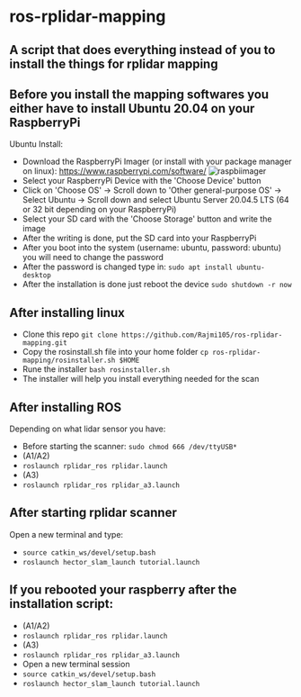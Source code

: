 # ros-rplidar-mapping
A script that does everything instead of you to install the things for rplidar mapping
--------------------------------------------------------------------------------------------------------------------------------------------------------------------------------------------------------------
## Before you install the mapping softwares you either have to install Ubuntu 20.04 on your RaspberryPi
Ubuntu Install:
 - Download the RaspberryPi Imager (or install with your package manager on linux): https://www.raspberrypi.com/software/
  ![raspbiimager](https://github.com/Rajmi105/ros-rplidar-mapping/assets/44523110/e7bb988b-1e84-4f92-a15d-7e594a7cce0e)
 - Select your RaspberryPi Device with the 'Choose Device' button
 - Click on 'Choose OS' -> Scroll down to 'Other general-purpose OS' -> Select Ubuntu -> Scroll down and select Ubuntu Server 20.04.5 LTS (64 or 32 bit depending on your RaspberryPi)
 - Select your SD card with the 'Choose Storage' button and write the image
 - After the writing is done, put the SD card into your RaspberryPi
 - After you boot into the system (username: ubuntu, password: ubuntu) you will need to change the password
 - After the password is changed type in: ```sudo apt install ubuntu-desktop```
 - After the installation is done just reboot the device ```sudo shutdown -r now```
## After installing linux
 - Clone this repo ```git clone https://github.com/Rajmi105/ros-rplidar-mapping.git```
 - Copy the rosinstall.sh file into your home folder ```cp ros-rplidar-mapping/rosinstaller.sh $HOME```
 - Rune the installer ```bash rosinstaller.sh```
 - The installer will help you install everything needed for the scan
## After installing ROS
Depending on what lidar sensor you have:
 - Before starting the scanner: ```sudo chmod 666 /dev/ttyUSB*```
 - (A1/A2)
 - ```roslaunch rplidar_ros rplidar.launch```
 - (A3)
 - ```roslaunch rplidar_ros rplidar_a3.launch```
## After starting rplidar scanner
Open a new terminal and type:
 - ```source catkin_ws/devel/setup.bash```
 - ```roslaunch hector_slam_launch tutorial.launch```
## If you rebooted your raspberry after the installation script:
 - (A1/A2)
 - ```roslaunch rplidar_ros rplidar.launch```
 - (A3)
 - ```roslaunch rplidar_ros rplidar_a3.launch```
 - Open a new terminal session
 - ```source catkin_ws/devel/setup.bash```
 - ```roslaunch hector_slam_launch tutorial.launch```
